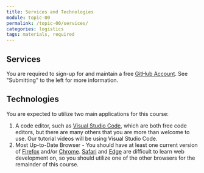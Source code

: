 ```yaml
---
title: Services and Technologies
module: topic-00
permalink: /topic-00/services/
categories: logistics
tags: materials, required
---
```


<div class="divider-heading"></div>


## Services
You are required to sign-up for and maintain a free <a href="https://github.com/" target="_blank">GitHub Account</a>. See "Submitting" to the left for more information.


<div class="divider-pg"></div>


## Technologies
You are expected to utilize two main applications for this course:
1. A code editor, such as <a href="https://code.visualstudio.com/download" target="_new">Visual Studio Code</a>, which are both free code editors, but there are many others that you are more than welcome to use. Our tutorial videos will be using Visual Studio Code.
2. Most Up-to-Date Browser - You should have at least one current version of <a href="https://www.mozilla.org/en-US/" target="_new">Firefox</a> and/or <a href="https://www.google.com/chrome/" target="_new">Chrome</a>. <a href="https://www.apple.com/safari/" target="_new">Safari</a> and <a href="https://www.microsoft.com/en-us/windows/microsoft-edge" target="_new">Edge</a> are difficult to learn web development on, so you should utilize one of the other browsers for the remainder of this course.
